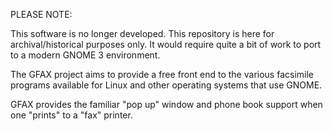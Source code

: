 PLEASE NOTE:

This software is no longer developed.  This repository is here for 
archival/historical purposes only.  It would require quite a bit 
of work to port to a modern GNOME 3 environment.

The GFAX project aims to provide a free front end to the various 
facsimile programs available for Linux and other operating systems 
that use GNOME.

GFAX provides the familiar "pop up" window and phone book support 
when one "prints" to a "fax" printer. 


